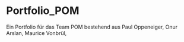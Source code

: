 # Portfolio_POM
Ein Portfolio für das Team POM bestehend aus Paul Oppeneiger, Onur Arslan, Maurice Vonbrül, 
